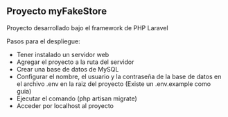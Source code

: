 
## Proyecto myFakeStore

Proyecto desarrollado bajo el framework de PHP Laravel

Pasos para el despliegue:

- Tener instalado un servidor web
- Agregar el proyecto a la ruta del servidor
- Crear una base de datos de MySQL
- Configurar el nombre, el usuario y la contraseña de la base de datos en el archivo .env en la raiz del proyecto (Existe un .env.example como guia)
- Ejecutar el comando (php artisan migrate)
- Acceder por localhost al proyecto
